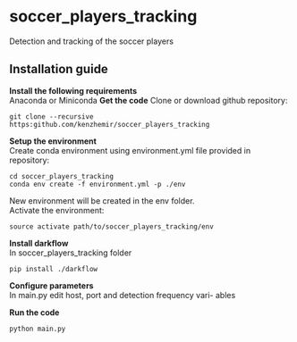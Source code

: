 # soccer_players_tracking
Detection and tracking of the soccer players


## Installation guide

**Install the following requirements**  
Anaconda or Miniconda
**Get the code**
Clone or download github repository:  
```
git clone --recursive https:github.com/kenzhemir/soccer_players_tracking
```  

**Setup the environment**  
Create conda environment using environment.yml file
provided in repository:
```
cd soccer_players_tracking
conda env create -f environment.yml -p ./env
```
New environment will be created in the env folder.  
Activate the environment:  
```
source activate path/to/soccer_players_tracking/env
```
**Install darkflow**  
In soccer_players_tracking folder
```
pip install ./darkflow
```

**Configure parameters**  
In main.py edit host, port and detection frequency vari-
ables  

**Run the code**  
```
python main.py
```
